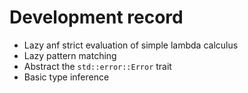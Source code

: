 # Development record

- Lazy anf strict evaluation of simple lambda calculus
- Lazy pattern matching
- Abstract the `std::error::Error` trait
- Basic type inference